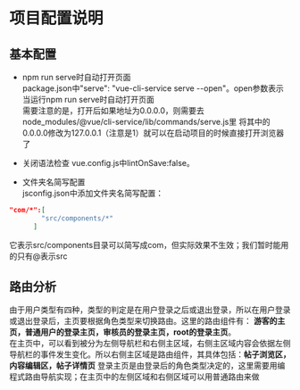 # 项目配置说明  

## 基本配置

- npm run serve时自动打开页面  
package.json中"serve": "vue-cli-service serve --open"。open参数表示当运行npm run serve时自动打开页面  
需要注意的是，打开后如果地址为0.0.0.0，则需要去node_modules/@vue/cli-service/lib/commands/serve.js里
将其中的0.0.0.0修改为127.0.0.1（注意是1）就可以在启动项目的时候直接打开浏览器了

- 关闭语法检查
vue.config.js中lintOnSave:false。  

- 文件夹名简写配置  
jsconfig.json中添加文件夹名简写配置：  

```json
"com/*":[
        "src/components/*"
      ]
```

它表示src/components目录可以简写成com，但实际效果不生效；我们暂时能用的只有@表示src

## 路由分析

由于用户类型有四种，类型的判定是在用户登录之后或退出登录，所以在用户登录或退出登录后，主页要根据角色类型来切换路由。这里的路由组件有：
**游客的主页，普通用户的登录主页，审核员的登录主页，root的登录主页**。  
在主页中，可以看到被分为左侧导航栏和右侧主区域，右侧主区域内容会依据左侧导航栏的事件发生变化。所以右侧主区域是路由组件，其具体包括：**帖子浏览区，内容编辑区，帖子详情页**
登录主页是由登录后的角色类型决定的，这里需要用编程式路由导航实现；在主页中的左侧区域和右侧区域可以用普通路由来做


